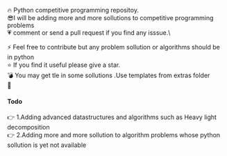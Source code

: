 :fire: Python competitive programming repositoy.\
:sunglasses:I will be adding more and more sollutions to competitive programming problems \
:heartpulse:  comment or send a pull request if you find any isssue.\

:zap: Feel free to contribute but any problem sollution or algorithms should be in python \
:star: If you find it useful please give a star. \
:bomb: You may get tle in some sollutions .Use templates from  extras folder \
:rainbow:
#### Todo
:point_right: 1.Adding advanced datastructures and algorithms such as Heavy light decomposition \
:point_right: 2.Adding more and more sollution to algorithm problems whose python sollution is yet not available 
